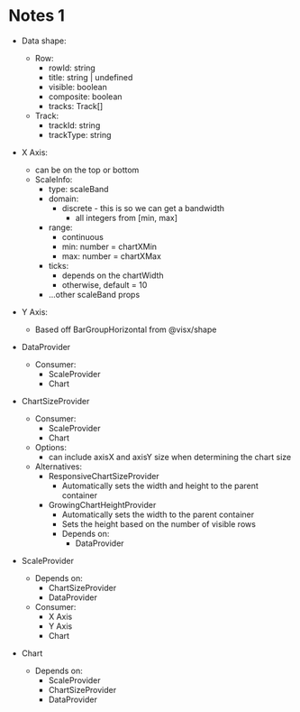 # Notes 1

- Data shape:

  - Row:
    - rowId: string
    - title: string | undefined
    - visible: boolean
    - composite: boolean
    - tracks: Track[]
  - Track:
    - trackId: string
    - trackType: string

- X Axis:

  - can be on the top or bottom
  - ScaleInfo:
    - type: scaleBand
    - domain:
      - discrete - this is so we can get a bandwidth
        - all integers from [min, max]
    - range:
      - continuous
      - min: number = chartXMin
      - max: number = chartXMax
    - ticks:
      - depends on the chartWidth
      - otherwise, default = 10
    - ...other scaleBand props

- Y Axis:

  - Based off BarGroupHorizontal from @visx/shape

- DataProvider
  - Consumer:
    - ScaleProvider
    - Chart
- ChartSizeProvider
  - Consumer:
    - ScaleProvider
    - Chart
  - Options:
    - can include axisX and axisY size when determining the chart size
  - Alternatives:
    - ResponsiveChartSizeProvider
      - Automatically sets the width and height to the parent container
    - GrowingChartHeightProvider
      - Automatically sets the width to the parent container
      - Sets the height based on the number of visible rows
      - Depends on:
        - DataProvider
- ScaleProvider
  - Depends on:
    - ChartSizeProvider
    - DataProvider
  - Consumer:
    - X Axis
    - Y Axis
    - Chart
- Chart
  - Depends on:
    - ScaleProvider
    - ChartSizeProvider
    - DataProvider
